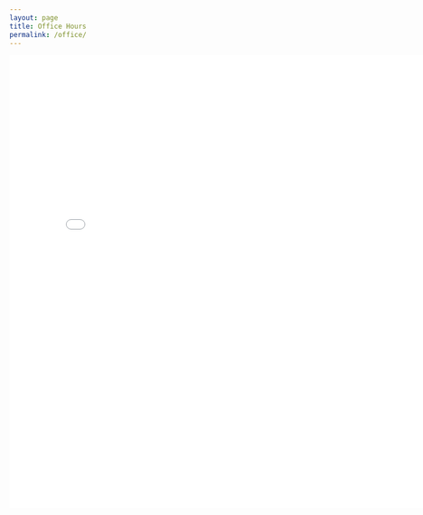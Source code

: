 ```yaml
---
layout: page
title: Office Hours
permalink: /office/
---
```


<center>
<embed src= "{{ site.baseurl }}/Office_Hour.pdf" width="800" height="800" type='application/pdf'>
</center>